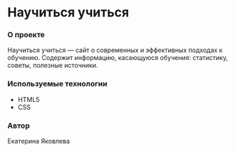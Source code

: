 # Научиться учиться
### О проекте
Научиться учиться — сайт о современных и эффективных подходах к обучению. Содержит информацию, касающуюся обучения: статистику, советы, полезные источники.

### Используемые технологии
- HTML5
- CSS

### Автор
Екатерина Яковлева
